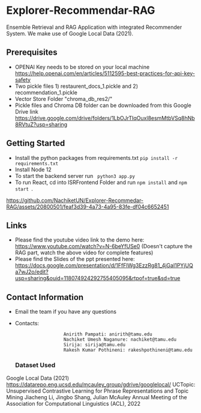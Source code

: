 # Explorer-Recommendar-RAG
Ensemble Retrieval and RAG Application with integrated Recommender System. We make use of Google Local Data (2021).

## Prerequisites
* OPENAI Key needs to be stored on your local machine https://help.openai.com/en/articles/5112595-best-practices-for-api-key-safety
* Two pickle files 1) restaurent_docs_1.pickle and 2) recommendation_1.pickle
* Vector Store Folder "chroma_db_res2/"
* Pickle files and Chroma DB folder can be downloaded from this Google Drive link https://drive.google.com/drive/folders/1LbOJrTIqOuxl8esmMtbVSq8hNb8RVtuZ?usp=sharing


## Getting Started
* Install the python packages from requirements.txt ```pip install -r requirements.txt```
* Install Node 12
* To start the backend server run ``` python3 app.py```
* To run React, cd into ISRFrontend Folder and run ```npm install``` and ```npm start ```.

https://github.com/NachiketUN/Explorer-Recommedar-RAG/assets/20800501/feaf3d39-4a73-4a95-83fe-df04c6652451



## Links

* Please find the youtube video link to the demo here: https://www.youtube.com/watch?v=N-6beYfUSe0 (Doesn't capture the RAG part, watch the above video for complete features)
* Please find the Slides of the ppt presented here: https://docs.google.com/presentation/d/1FfFlWg3EzzRg81_4jGaI1PYjUQa7wJ2o/edit?usp=sharing&ouid=118074924292755405095&rtpof=true&sd=true

## Contact Information

* Email the team if you have any questions

- Contacts:
                
                        Anirith Pampati: anirith@tamu.edu 
                        Nachiket Umesh Naganure: nachiket@tamu.edu
                        Sirija: sirija@tamu.edu 
                        Rakesh Kumar Pothineni: rakeshpothineni@tamu.edu


  ### Dataset Used
 Google Local Data (2021) https://datarepo.eng.ucsd.edu/mcauley_group/gdrive/googlelocal/
UCTopic: Unsupervised Contrastive Learning for Phrase Representations and Topic Mining
Jiacheng Li, Jingbo Shang, Julian McAuley
Annual Meeting of the Association for Computational Linguistics (ACL), 2022
